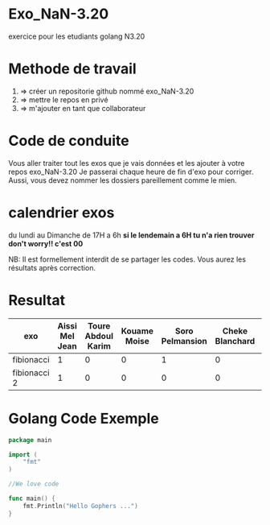# Exo_NaN-3.20
exercice pour les etudiants golang N3.20

# Methode de travail
1. => créer un repositorie github nommé exo_NaN-3.20
2. => mettre le repos en privé
3. => m'ajouter en tant que collaborateur 

# Code de conduite
Vous aller traiter tout les exos que je vais données et les ajouter à votre repos exo_NaN-3.20
Je passerai chaque heure de fin d'exo pour corriger.
Aussi, vous devez nommer les dossiers pareillement comme le mien.

# calendrier exos
du lundi au Dimanche de 17H a 6h 
**si le lendemain a 6H tu n'a rien trouver don't worry!! c'est 00**


NB: Il est formellement interdit de se partager les codes. 
Vous aurez les résultats après correction.


# Resultat
exo               | Aissi Mel Jean|Toure Abdoul Karim | Kouame Moise  |Soro Pelmansion   | Cheke Blanchard |Diaby Ibrahim  |
----------------- | --------------|-------------------|---------------|------------------|-----------------|---------------|
fibionacci        |     1         |  0                |  0            | 1                |       0         |            1  |
fibionacci 2      |     1         |  0                |  0            | 0                |       0         |            0  |


# Golang Code Exemple

```go
package main

import (
    "fmt"
)

//We love code

func main() {
    fmt.Println("Hello Gophers ...")
}
```